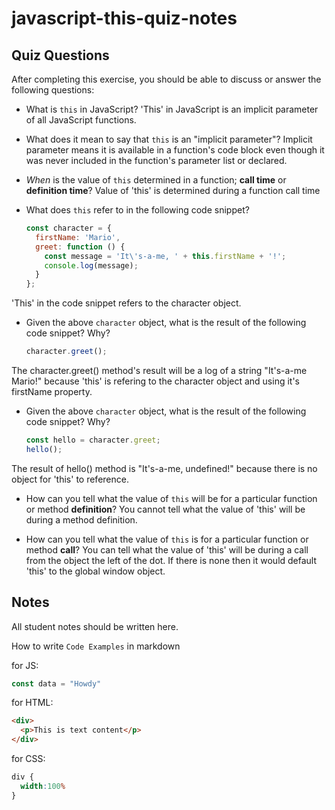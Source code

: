 # javascript-this-quiz-notes

## Quiz Questions

After completing this exercise, you should be able to discuss or answer the following questions:

- What is `this` in JavaScript?
'This' in JavaScript is an implicit parameter of all JavaScript functions.

- What does it mean to say that `this` is an "implicit parameter"?
Implicit parameter means it is available in a function's code block even though it was never included in the function's parameter list or declared.

- _When_ is the value of `this` determined in a function; **call time** or **definition time**?
Value of 'this' is determined during a function call time

- What does `this` refer to in the following code snippet?
    ```js
    const character = {
      firstName: 'Mario',
      greet: function () {
        const message = 'It\'s-a-me, ' + this.firstName + '!';
        console.log(message);
      }
    };
    ```
'This' in the code snippet refers to the character object.

- Given the above `character` object, what is the result of the following code snippet? Why?
    ```js
    character.greet();
    ```
The character.greet() method's result will be a log of a string "It's-a-me Mario!" because 'this' is refering to the character object and using it's firstName property.

- Given the above `character` object, what is the result of the following code snippet? Why?
    ```js
    const hello = character.greet;
    hello();
    ```
The result of hello() method is "It's-a-me, undefined!" because there is no object for 'this' to reference.

- How can you tell what the value of `this` will be for a particular function or method **definition**?
You cannot tell what the value of 'this' will be during a method definition.

- How can you tell what the value of `this` is for a particular function or method **call**?
You can tell what the value of 'this' will be during a call from the object the left of the dot. If there is none then it would default 'this' to the global window object.

## Notes

All student notes should be written here.


How to write `Code Examples` in markdown

for JS:
```javascript
const data = "Howdy"
```

for HTML:
```html
<div>
  <p>This is text content</p>
</div>
```

for CSS:
```css
div {
  width:100%
}
```
